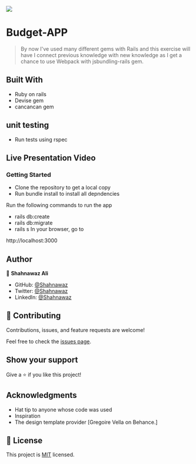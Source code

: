 ![](https://img.shields.io/badge/Microverse-blueviolet)

# Budget-APP

> By now I've used many different gems with Rails and this exercise will have I connect previous knowledge with new knowledge as I get a chance to use Webpack with jsbundling-rails gem.

## Built With

- Ruby on rails
- Devise gem
- cancancan gem

## unit testing

- Run tests using rspec

## Live Presentation Video


### Getting Started

- Clone the repository to get a local copy
- Run bundle install to install all depndencies

Run the following commands to run the app

- rails db:create
- rails db:migrate
- rails s
  In your browser, go to

http://localhost:3000

## Author

👤 **Shahnawaz Ali**

- GitHub: [@Shahnawaz](https://github.com/shahnawaza75)
- Twitter: [@Shahnawaz](https://twitter.com/shahnawaza75)
- LinkedIn: [@Shahnawaz](https://www.linkedin.com/in/shahnawaz-ali5)

## 🤝 Contributing

Contributions, issues, and feature requests are welcome!

Feel free to check the [issues page](../../issues/).

## Show your support

Give a ⭐️ if you like this project!

## Acknowledgments

- Hat tip to anyone whose code was used
- Inspiration
- The design template provider [Gregoire Vella on Behance.]

## 📝 License

This project is [MIT](./LICENSE) licensed.
